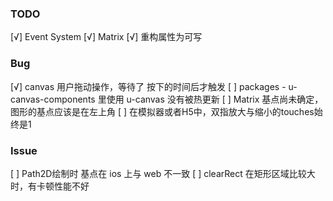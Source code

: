 ### TODO

[√] Event System
[√] Matrix
[√] 重构属性为可写

### Bug

[√] canvas 用户拖动操作，等待了 按下的时间后才触发
[ ] packages - u-canvas-components 里使用 u-canvas 没有被热更新
[ ] Matrix 基点尚未确定，图形的基点应该是在左上角
[ ] 在模拟器或者H5中，双指放大与缩小的touches始终是1

### Issue

[ ] Path2D绘制时 基点在 ios 上与 web 不一致
[ ] clearRect 在矩形区域比较大时，有卡顿性能不好